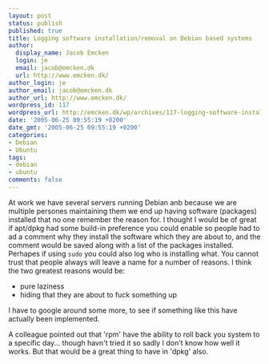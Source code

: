 ```yaml
---
layout: post
status: publish
published: true
title: Logging software installation/removal on Debian based systems
author:
  display_name: Jacob Emcken
  login: je
  email: jacob@emcken.dk
  url: http://www.emcken.dk/
author_login: je
author_email: jacob@emcken.dk
author_url: http://www.emcken.dk/
wordpress_id: 117
wordpress_url: http://emcken.dk/wp/archives/117-logging-software-installationremoval-on-debian-based-systems.html
date: '2005-06-25 09:55:19 +0200'
date_gmt: '2005-06-25 09:55:19 +0200'
categories:
- Debian
- Ubuntu
tags:
- debian
- ubuntu
comments: false
---
```

At work we have several servers running Debian anb because we are multiple persones maintaining them we end up having software (packages) installed that no one remember the reason for. I thought I would be of great if apt/dpkg had some build-in preference you could enable so people had to ad a comment why they install the software which they are about to, and the comment would be saved along with a list of the packages installed.
Perhapes if using `sudo` you could also log who is installing what. You cannot trust that people always will leave a name for a number of reasons. I think the two greatest reasons would be:

*   pure laziness
*   hiding that they are about to fuck something up

I have to google around some more, to see if something like this have actually been implemented.

A colleague pointed out that 'rpm' have the ability to roll back you system to a specific day... though havn't tried it so sadly I don't know how well it works. But that would be a great thing to have in 'dpkg' also.

